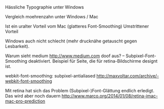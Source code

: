 Hässliche Typographie unter Windows

Vergleich moehrenzahn unter Windows / Mac

Ist ein uralter Vorteil vom Mac (glatteres Font-Smoothing) Umstrittener Vorteil

Windows auch nicht schlecht (mehr drucknähe getauscht gegen Lesbarkeit).

Warum sieht medium http://www.medium.com doof aus? – Subpixel-Font-Smoothing deaktiviert. Beispiel für Seite, die für retina-Bildschirme designt ist.

webkit-font-smoothing: subpixel-antialiased
http://maxvoltar.com/archive/-webkit-font-smoothing


Mit retina hat sich das Problem (Subpixel-)Font-Glättung endlich erledigt. Das wird aber noch dauern http://www.marco.org/2014/01/08/retina-imac-mac-pro-prediction